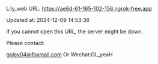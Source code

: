 Lily_web URL: https://ae6d-61-165-102-156.ngrok-free.app

Updated at: 2024-12-09 14:53:36

If you cannot open this URL, the server might be down.

Please contact: 

goley04@foxmail.com Or Wechat:GL_yeaH